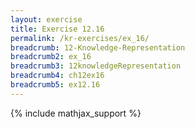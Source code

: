 ```yaml
---
layout: exercise
title: Exercise 12.16
permalink: /kr-exercises/ex_16/
breadcrumb: 12-Knowledge-Representation
breadcrumb2: ex_16
breadcrumb3: 12knowledgeRepresentation
breadcrumb4: ch12ex16
breadcrumb5: ex12.16
---
```


{% include mathjax_support %}
